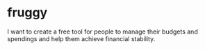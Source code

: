 # fruggy
I want to create a free tool for people to manage their budgets and spendings and help them achieve financial stability.
